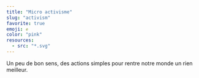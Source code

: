 ```yaml
---
title: "Micro activisme"
slug: "activism"
favorite: true
emoji: ✊
color: "pink"
resources:
  - src: "*.svg"
---
```


Un peu de bon sens, des actions simples pour rentre notre monde un rien meilleur.

